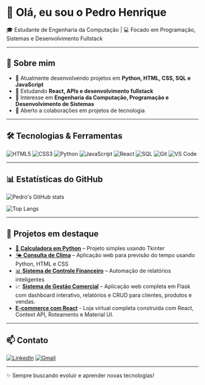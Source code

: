 # 👋 Olá, eu sou o Pedro Henrique

🎓 Estudante de Engenharia da Computação | 💻 Focado em Programação, Sistemas e Desenvolvimento Fullstack

---

## 🚀 Sobre mim
- 🔭 Atualmente desenvolvendo projetos em **Python, HTML, CSS, SQL e JavaScript**
- 🌱 Estudando **React, APIs e desenvolvimento fullstack**
- 🎯 Interesse em **Engenharia da Computação, Programação e Desenvolvimento de Sistemas**
- 🤝 Aberto a colaborações em projetos de tecnologia

---

## 🛠️ Tecnologias & Ferramentas

![HTML5](https://img.shields.io/badge/HTML5-E34F26?style=for-the-badge&logo=html5&logoColor=white)
![CSS3](https://img.shields.io/badge/CSS3-1572B6?style=for-the-badge&logo=css3&logoColor=white)
![Python](https://img.shields.io/badge/Python-3776AB?style=for-the-badge&logo=python&logoColor=white)
![JavaScript](https://img.shields.io/badge/JavaScript-F7DF1E?style=for-the-badge&logo=javascript&logoColor=black)
![React](https://img.shields.io/badge/React-20232A?style=for-the-badge&logo=react&logoColor=61DAFB)
![SQL](https://img.shields.io/badge/SQL-4479A1?style=for-the-badge&logo=MySQL&logoColor=white)
![Git](https://img.shields.io/badge/Git-F05032?style=for-the-badge&logo=git&logoColor=white)
![VS Code](https://img.shields.io/badge/VS%20Code-007ACC?style=for-the-badge&logo=visual-studio-code&logoColor=white)

---

## 📊 Estatísticas do GitHub

![Pedro's GitHub stats](https://github-readme-stats.vercel.app/api?username=PedroGuerino-eng&show_icons=true&theme=radical&cache_bust=20250903)

![Top Langs](https://github-readme-stats.vercel.app/api/top-langs/?username=PedroGuerino-eng&layout=compact&theme=radical&cache_bust=20250903)

---

## 📌 Projetos em destaque
- [🔢 **Calculadora em Python**](https://github.com/PedroGuerino-eng/calculadora-python) – Projeto simples usando Tkinter
- [🌤️ **Consulta de Clima**](https://github.com/PedroGuerino-eng/clima-facil) – Aplicação web para previsão do tempo usando Python, HTML e CSS
- [📊 **Sistema de Controle Financeiro**](https://github.com/PedroGuerino-eng/controle-financeiro) – Automação de relatórios inteligentes
- 📈 [**Sistema de Gestão Comercial**](https://github.com/PedroGuerino-eng/sistema-de-gestao) – Aplicação web completa em Flask com dashboard interativo, relatórios e CRUD para clientes, produtos e vendas.
-   **[E-commerce com React](https://github.com/PedroGuerino-eng/e-commerce-react)** - Loja virtual completa construída com React, Context API, Roteamento e Material UI.

---

## 📫 Contato
[![LinkedIn](https://img.shields.io/badge/LinkedIn-0077B5?style=for-the-badge&logo=linkedin&logoColor=white)](https://www.linkedin.com/in/pedro-guerino-a991a5265/)
[![Gmail](https://img.shields.io/badge/Email-D14836?style=for-the-badge&logo=gmail&logoColor=white)](mailto:foxphg@gmail.com)

---

✨ Sempre buscando evoluir e aprender novas tecnologias!
